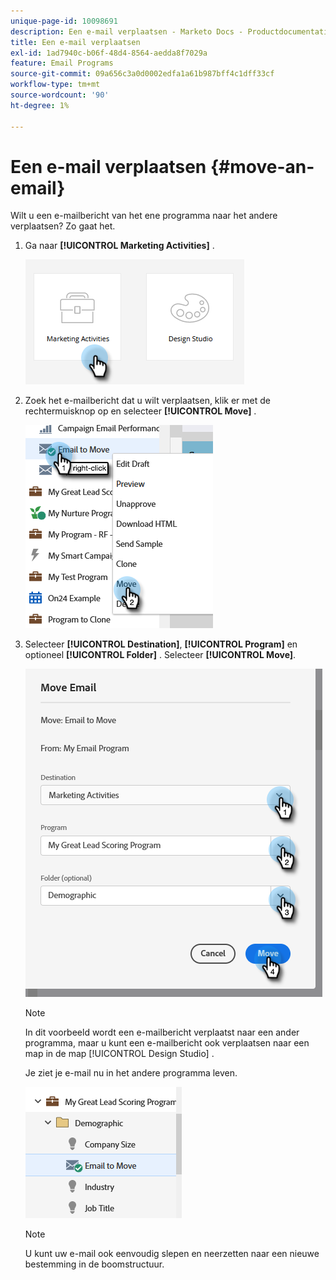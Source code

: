 ```yaml
---
unique-page-id: 10098691
description: Een e-mail verplaatsen - Marketo Docs - Productdocumentatie
title: Een e-mail verplaatsen
exl-id: 1ad7940c-b06f-48d4-8564-aedda8f7029a
feature: Email Programs
source-git-commit: 09a656c3a0d0002edfa1a61b987bff4c1dff33cf
workflow-type: tm+mt
source-wordcount: '90'
ht-degree: 1%

---
```


# Een e-mail verplaatsen {#move-an-email}

Wilt u een e-mailbericht van het ene programma naar het andere verplaatsen? Zo gaat het.

1. Ga naar **[!UICONTROL Marketing Activities]** .

   ![](assets/move-an-email-1.png)

1. Zoek het e-mailbericht dat u wilt verplaatsen, klik er met de rechtermuisknop op en selecteer **[!UICONTROL Move]** .

   ![](assets/move-an-email-2.png)

1. Selecteer **[!UICONTROL Destination]**, **[!UICONTROL Program]** en optioneel **[!UICONTROL Folder]** . Selecteer **[!UICONTROL Move]**.

   ![](assets/move-an-email-3.png)

   >[!NOTE]
   >
   >In dit voorbeeld wordt een e-mailbericht verplaatst naar een ander programma, maar u kunt een e-mailbericht ook verplaatsen naar een map in de map [!UICONTROL Design Studio] .

   Je ziet je e-mail nu in het andere programma leven.

   ![](assets/move-an-email-4.png)

   >[!NOTE]
   >
   >U kunt uw e-mail ook eenvoudig slepen en neerzetten naar een nieuwe bestemming in de boomstructuur.
